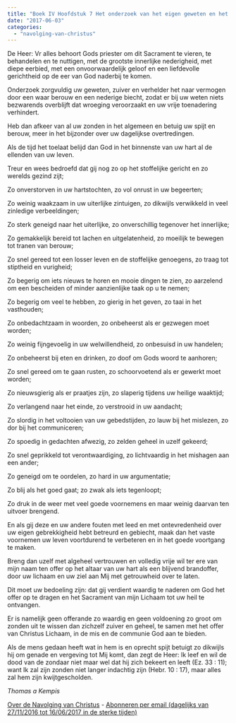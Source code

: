 ```yaml
---
title: "Boek IV Hoofdstuk 7 Het onderzoek van het eigen geweten en het voornemen tot verbetering"
date: "2017-06-03"
categories: 
  - "navolging-van-christus"
---
```


De Heer: Vr alles behoort Gods priester om dit Sacrament te vieren, te behandelen en te nuttigen, met de grootste innerlijke nederigheid, met diepe eerbied, met een onvoorwaardelijk geloof en een liefdevolle gerichtheid op de eer van God naderbij te komen.

Onderzoek zorgvuldig uw geweten, zuiver en verhelder het naar vermogen door een waar berouw en een nederige biecht, zodat er bij uw weten niets bezwarends overblijft dat wroeging veroorzaakt en uw vrije toenadering verhindert.

Heb dan afkeer van al uw zonden in het algemeen en betuig uw spijt en berouw, meer in het bijzonder over uw dagelijkse overtredingen.

Als de tijd het toelaat belijd dan God in het binnenste van uw hart al de ellenden van uw leven.

Treur en wees bedroefd dat gij nog zo op het stoffelijke gericht en zo werelds gezind zijt;

Zo onverstorven in uw hartstochten, zo vol onrust in uw begeerten;

Zo weinig waakzaam in uw uiterlijke zintuigen, zo dikwijls verwikkeld in veel zinledige verbeeldingen;

Zo sterk geneigd naar het uiterlijke, zo onverschillig tegenover het innerlijke;

Zo gemakkelijk bereid tot lachen en uitgelatenheid, zo moeilijk te bewegen tot tranen van berouw;

Zo snel gereed tot een losser leven en de stoffelijke genoegens, zo traag tot stiptheid en vurigheid;

Zo begerig om iets nieuws te horen en mooie dingen te zien, zo aarzelend om een bescheiden of minder aanzienlijke taak op u te nemen;

Zo begerig om veel te hebben, zo gierig in het geven, zo taai in het vasthouden;

Zo onbedachtzaam in woorden, zo onbeheerst als er gezwegen moet worden;

Zo weinig fijngevoelig in uw welwillendheid, zo onbesuisd in uw handelen;

Zo onbeheerst bij eten en drinken, zo doof om Gods woord te aanhoren;

Zo snel gereed om te gaan rusten, zo schoorvoetend als er gewerkt moet worden;

Zo nieuwsgierig als er praatjes zijn, zo slaperig tijdens uw heilige waaktijd;

Zo verlangend naar het einde, zo verstrooid in uw aandacht;

Zo slordig in het voltooien van uw gebedstijden, zo lauw bij het mislezen, zo dor bij het communiceren;

Zo spoedig in gedachten afwezig, zo zelden geheel in uzelf gekeerd;

Zo snel geprikkeld tot verontwaardiging, zo lichtvaardig in het mishagen aan een ander;

Zo geneigd om te oordelen, zo hard in uw argumentatie;

Zo blij als het goed gaat; zo zwak als iets tegenloopt;

Zo druk in de weer met veel goede voornemens en maar weinig daarvan ten uitvoer brengend.

En als gij deze en uw andere fouten met leed en met ontevredenheid over uw eigen gebrekkigheid hebt betreurd en gebiecht, maak dan het vaste voornemen uw leven voortdurend te verbeteren en in het goede voortgang te maken.

Breng dan uzelf met algeheel vertrouwen en volledig vrije wil ter ere van mijn naam ten offer op het altaar van uw hart als een blijvend brandoffer, door uw lichaam en uw ziel aan Mij met getrouwheid over te laten.

Dit moet uw bedoeling zijn: dat gij verdient waardig te naderen om God het offer op te dragen en het Sacrament van mijn Lichaam tot uw heil te ontvangen.

Er is namelijk geen offerande zo waardig en geen voldoening zo groot om zonden uit te wissen dan zichzelf zuiver en geheel, te samen met het offer van Christus Lichaam, in de mis en de communie God aan te bieden.

Als de mens gedaan heeft wat in hem is en oprecht spijt betuigt zo dikwijls hij om genade en vergeving tot Mij komt, dan zegt de Heer: Ik leef en wil de dood van de zondaar niet maar wel dat hij zich bekeert en leeft (Ez. 33 : 11); want Ik zal zijn zonden niet langer indachtig zijn (Hebr. 10 : 17), maar alles zal hem zijn kwijtgescholden.

_Thomas a Kempis_

[Over de Navolging van Christus](/blog/de-navolging-van-christus-in-de-sterke-tijden/) - [Abonneren per email (dagelijks van 27/11/2016 tot 16/06/2017 in de sterke tijden)](http://eepurl.com/cg9VGT)

